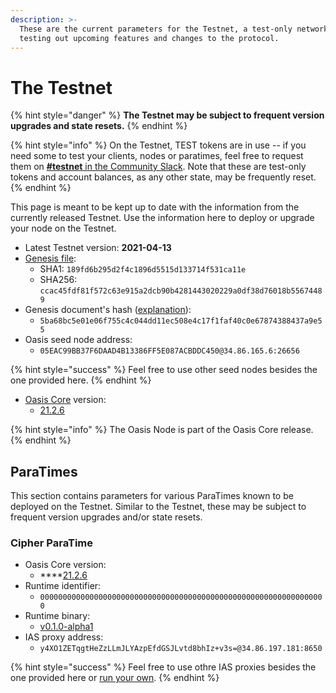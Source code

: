 ```yaml
---
description: >-
  These are the current parameters for the Testnet, a test-only network for
  testing out upcoming features and changes to the protocol.
---
```


# The Testnet

{% hint style="danger" %}
**The Testnet may be subject to frequent version upgrades and state resets.**
{% endhint %}

{% hint style="info" %}
On the Testnet, TEST tokens are in use -- if you need some to test your clients, nodes or paratimes, feel free to request them on [**\#testnet** in the Community Slack](../../oasis-network/connect-with-us.md). Note that these are test-only tokens and account balances, as any other state, may be frequently reset.
{% endhint %}

This page is meant to be kept up to date with the information from the currently released Testnet. Use the information here to deploy or upgrade your node on the Testnet.

* Latest Testnet version: **2021-04-13**
* [Genesis file](https://github.com/oasisprotocol/testnet-artifacts/releases/download/2021-04-13/genesis.json):
  * SHA1: `189fd6b295d2f4c1896d5515d133714f531ca11e`
  * SHA256: `ccac45fdf81f572c63e915a2dcb90b4281443020229a0df38d76018b55674489`
* Genesis document's hash \([explanation](../../oasis-network/genesis-doc.md#genesis-file-vs-genesis-document)\):
  * `5ba68bc5e01e06f755c4c044dd11ec508e4c17f1faf40c0e67874388437a9e55`
* Oasis seed node address:
  * `05EAC99BB37F6DAAD4B13386FF5E087ACBDDC450@34.86.165.6:26656`

{% hint style="success" %}
Feel free to use other seed nodes besides the one provided here.
{% endhint %}

* [Oasis Core](https://github.com/oasisprotocol/oasis-core) version:
  * [21.2.6](https://github.com/oasisprotocol/oasis-core/releases/tag/v21.2.6)

{% hint style="info" %}
The Oasis Node is part of the Oasis Core release.
{% endhint %}

## ParaTimes

This section contains parameters for various ParaTimes known to be deployed on the Testnet. Similar to the Testnet, these may be subject to frequent version upgrades and/or state resets.

### Cipher ParaTime

* Oasis Core version:
  *  ****[21.2.6](https://github.com/oasisprotocol/oasis-core/releases/tag/v21.2.6)
* Runtime identifier:
  * `0000000000000000000000000000000000000000000000000000000000000000`
* Runtime binary: 
  * [v0.1.0-alpha1](https://github.com/oasisprotocol/cipher-paratime/releases/tag/v0.1.0-alpha1)
* IAS proxy address:
  * `y4XO1ZETqgtHeZzLLmJLYAzpEfdGSJLvtd8bhIz+v3s=@34.86.197.181:8650`

{% hint style="success" %}
Feel free to use othre IAS proxies besides the one provided here or [run your own](../../run-a-node/set-up-your-node/run-an-ias-proxy.md).
{% endhint %}

